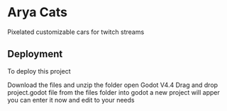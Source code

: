 
# Arya Cats

Pixelated customizable cars for twitch streams

## Deployment

To deploy this project 

Download the files and unzip the folder
open Godot V4.4
Drag and drop project.godot file from the files folder into godot 
a new project will apper you can enter it now and edit to your needs
